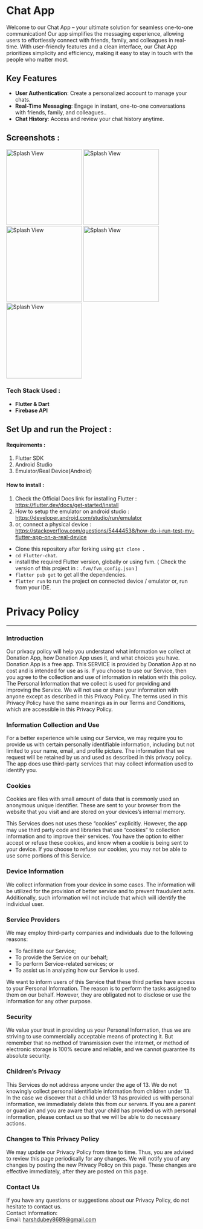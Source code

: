 # Chat App

Welcome to our Chat App – your ultimate solution for seamless one-to-one communication! Our app simplifies the messaging experience, allowing users to effortlessly connect with friends, family, and colleagues in real-time. With user-friendly features and a clean interface, our Chat App prioritizes simplicity and efficiency, making it easy to stay in touch with the people who matter most.

## Key Features
- **User Authentication**: Create a personalized account to manage your chats.
- **Real-Time Messaging**: Engage in instant, one-to-one conversations with friends, family, and colleagues..
- **Chat History**: Access and review your chat history anytime.

## Screenshots :

<p>
<img src="https://github.com/Harshdubey5/one-to-one-chat-app/assets/121623727/75459989-c73a-4475-b96d-b97ca8db73b8" alt="Splash View" width="200">
<img src="https://github.com/Harshdubey5/one-to-one-chat-app/assets/121623727/327cf08f-e6ea-47f6-bc11-852c6811b6af" alt="Splash View" width="200">
<img src="https://github.com/Harshdubey5/one-to-one-chat-app/assets/121623727/d970d897-aa83-4cba-8cf6-eae8ab9df9ef" alt="Splash View" width="200">
<img src="https://github.com/Harshdubey5/one-to-one-chat-app/assets/121623727/a08b00fc-fd03-468c-aa7a-575ffbd355d9" alt="Splash View" width="200">
<img src="https://github.com/Harshdubey5/one-to-one-chat-app/assets/121623727/69d29c1d-a2d1-448a-ac5b-f69ce9070e33" alt="Splash View" width="200">
</p>



### Tech Stack Used : 

- **Flutter & Dart**
- **Firebase API**


## Set Up and run the Project :

#### Requirements : 
 1. Flutter SDK
 2. Android Studio 
 3. Emulator/Real Device(Android)


#### How to install : 

1. Check the Official Docs link for installing Flutter : https://flutter.dev/docs/get-started/install 
2. How to setup the emulator on android studio : https://developer.android.com/studio/run/emulator 
3. or, connect a physical device : https://stackoverflow.com/questions/54444538/how-do-i-run-test-my-flutter-app-on-a-real-device

- Clone this repository after forking using `git clone `.
- `cd Flutter-chat`.
- install the required Flutter version, globally or using fvm. ( Check the version of this project in : `.fvm/fvm_config.json` )
- `flutter pub get` to get all the dependencies.
- `flutter run` to run the project on connected device / emulator or, run from your IDE.


# Privacy Policy  
----------------

### Introduction  
Our privacy policy will help you understand what information we collect at Donation App, how Donation App uses it, and what choices you have.
Donation App is a free app. This SERVICE is provided by Donation App at no cost and is intended for use as is.
If you choose to use our Service, then you agree to the collection and use of information in relation with this policy. The Personal Information that we collect is used for providing and improving the Service. We will not use or share your information with anyone except as described in this Privacy Policy.
The terms used in this Privacy Policy have the same meanings as in our Terms and Conditions, which are accessible in this Privacy Policy.

### Information Collection and Use  
For a better experience while using our Service, we may require you to provide us with certain personally identifiable information, including but not limited to your name, email, and profile picture. The information that we request will be retained by us and used as described in this privacy policy.
The app does use third-party services that may collect information used to identify you.

### Cookies  
Cookies are files with small amount of data that is commonly used an anonymous unique identifier. These are sent to your browser from the website that you visit and are stored on your devices’s internal memory.  

This Services does not uses these “cookies” explicitly. However, the app may use third party code and libraries that use “cookies” to collection information and to improve their services. You have the option  to either accept or refuse these cookies, and know when a cookie is being sent to your device. If you choose to refuse our cookies, you may not be able to use some portions of this Service.  

### Device Information  
We collect information from your device in some cases. The information will be utilized for the provision of better service and to prevent fraudulent acts. Additionally, such information will not include that which will identify the individual user.  

### Service Providers  
We may employ third-party companies and individuals due to the following reasons:  
* To facilitate our Service;
* To provide the Service on our behalf;
* To perform Service-related services; or
* To assist us in analyzing how our Service is used.  

We want to inform users of this Service that these third parties have access to your Personal Information. The reason is to perform the tasks assigned to them on our behalf. However, they are obligated not to disclose or use the information for any other purpose.  

### Security  
We value your trust in providing us your Personal Information, thus we are striving to use commercially acceptable means of protecting it. But remember that no method of transmission over  the internet, or method of electronic storage is 100% secure and reliable, and we cannot guarantee its absolute security.  

### Children’s Privacy  
This Services do not address anyone under the age of 13. We do not knowingly collect personal identifiable information from children under 13. In the case we discover that a child under 13 has provided us with personal information, we immediately delete this from our servers. If you  are  a  parent  or  guardian and you are aware that your child has provided us with personal information, please contact us so that we will be able to do necessary actions.  

### Changes to This Privacy Policy  
We may update our Privacy Policy from time to time. Thus, you are advised to review this page periodically for any changes. We will notify you of any changes by posting the new Privacy Policy on this page. These changes are effective immediately, after they are posted on this page.  

### Contact Us  
If you have any questions or suggestions about our Privacy Policy, do not hesitate to contact us.  
Contact Information:  
Email: harshdubey8689@gmail.com

